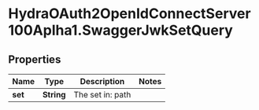 # HydraOAuth2OpenIdConnectServer100Aplha1.SwaggerJwkSetQuery

## Properties
Name | Type | Description | Notes
------------ | ------------- | ------------- | -------------
**set** | **String** | The set in: path | 


